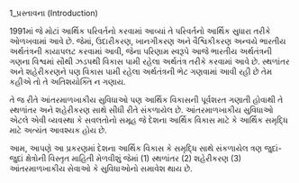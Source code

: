 1_પ્રસ્તાવના
(Introduction)

1991માં જે મોટાં આર્થિક પરિવર્તનો કરવામાં આવ્યાં તે પરિવર્તનો આર્થિક સુધારા તરીકે ઓળખવામાં આવે છે. જેમાં, ઉદારીકરણ, ખાનગીકરણ અને વૈશ્વિકીકરણ અન્વયે ભારતીય અર્થતંત્રની કાયાપલટ કરવામાં આવી, જેના પરિણામ સ્વરૂપે આજે ભારતીય અર્થતંત્રની ગણના વિશ્વમાં સૌથી ઝડપથી વિકાસ પામી રહેલા અર્થતંત્ર તરીકે કરવામાં આવે છે. સ્થળાંતર અને શહેરીકરણને પણ વિકાસ પામી રહેલા અર્થતંત્રની ભેટ ગણવામાં આવી રહી છે તેમ કહીએ તો તે અતિશયોક્તિ ન ગણાય.

તે જ રીતે આંતરમાળખાકીય સુવિધાઓ પણ આર્થિક વિકાસની પૂર્વશરત ગણાતી હોવાથી તે સ્થળાંતર અને શહેરીકરણ સાથે સીધી રીતે સંકળાયેલ છે. આંતરમાળખાકીય સુવિધાઓ એટલે એવી વ્યવસ્થા કે સવલતોનો સમૂહ જે દેશના આર્થિક વિકાસ માટે કે આર્થિક સમૃદ્ધિ માટે અત્યંત આવશ્યક હોય છે.

આમ, આપણે આ પ્રકરણમાં દેશના આર્થિક વિકાસ કે સમૃદ્ધિ સાથે સંકળાયેલ ત્રણ જુદાં-જુદાં ક્ષેત્રોની વિસ્તૃત માહિતી મેળવીશું જેમાં (1) સ્થળાંતર (2) શહેરીકરણ (3) આંતરમાળખાકીય સેવાઓ કે સુવિધાઓનો સમાવેશ થાય છે.
